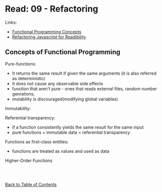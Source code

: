 # Read: 09 - Refactoring

Links:

- [Functional Programming Concepts](https://medium.com/the-renaissance-developer/concepts-of-functional-programming-in-javascript-6bc84220d2aa)
- [Refactoring Javascript for Readibility](https://dev.to/healeycodes/refactoring-javascript-for-performance-and-readability-with-examples-1hec)

## Concepts of Functional Programming

Pure-functions:

- It returns the same result if given the same arguments (it is also referred as deterministic)
- It does not cause any observable side effects
- function that aren't pure - ones that reads external files, random number genrations,
- mutability is discouraged(modifying global variables)

Immutability:

Referential transparency:

- if a function consistently yields the same result for the same input
- pure functions + immutable data = referential transparency

Functions as first-class entities:

- functions are treated as values and used as data

Higher-Order Functions

<br>
<br>

[Back to Table of Contents](../README.md)
